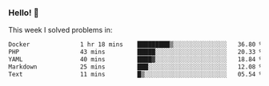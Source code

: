 ### Hello! 👋

This week I solved problems in:

<!--START_SECTION:waka-->

```txt
Docker              1 hr 18 mins    █████████▒░░░░░░░░░░░░░░░   36.80 %
PHP                 43 mins         █████░░░░░░░░░░░░░░░░░░░░   20.33 %
YAML                40 mins         ████▓░░░░░░░░░░░░░░░░░░░░   18.84 %
Markdown            25 mins         ███░░░░░░░░░░░░░░░░░░░░░░   12.08 %
Text                11 mins         █▒░░░░░░░░░░░░░░░░░░░░░░░   05.54 %
```

<!--END_SECTION:waka-->
